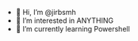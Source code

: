 - 👋 Hi, I’m @jirbsmh
- 👀 I’m interested in ANYTHING
- 🌱 I’m currently learning Powershell


<!---
jirbsmh/jirbsmh is a ✨ special ✨ repository because its `README.md` (this file) appears on your GitHub profile.
You can click the Preview link to take a look at your changes.
--->
